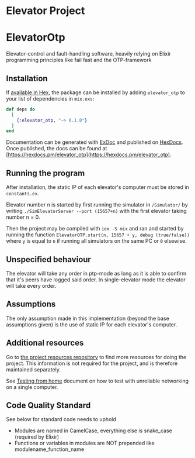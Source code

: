 Elevator Project
================

# ElevatorOtp

Elevator-control and fault-handling software, heavily relying on Elixir programming principles like fail fast and the OTP-framework


## Installation

If [available in Hex](https://hex.pm/docs/publish), the package can be installed
by adding `elevator_otp` to your list of dependencies in `mix.exs`:

```elixir
def deps do
  [
    {:elevator_otp, "~> 0.1.0"}
  ]
end
```

Documentation can be generated with [ExDoc](https://github.com/elixir-lang/ex_doc)
and published on [HexDocs](https://hexdocs.pm). Once published, the docs can
be found at [https://hexdocs.pm/elevator_otp](https://hexdocs.pm/elevator_otp).


## Running the program
After installation, the static IP of each elevator's computer must be stored in `constants.ex`.

Elevator number n is started by first running the simulator in `/Simulator/` by writing
`./SimElevatorServer --port (15657+n)`
with the first elevator taking number n = 0.

Then the project may be compiled with `iex -S mix` and ran and started by running the function `ElevatorOTP.start(n, 15657 + y, debug (true/false))`
where `y` is equal to `n` if running all simulators on the same PC or `0` elsewise.


Unspecified behaviour
---------------------

The elevator will take any order in ptp-mode as long as it is able to confirm that it's peers have logged said order. In single-elevator mode the elevator will take every order.

   
Assumptions
---------------------

The only assumption made in this implementation (beyond the base assumptions given) is the use of static IP for each elevator's computer.

   
Additional resources
--------------------

Go to [the project resources repository](https://github.com/TTK4145/Project-resources) to find more resources for doing the project. This information is not required for the project, and is therefore maintained separately.

See [Testing from home](/testing_from_home.md) document on how to test with unreliable networking on a single computer.


## Code Quality Standard
See below for standard code needs to uphold

- Modules are named in CamelCase, everything else is snake_case (required by Elixir)
- Functions or variables in modules are NOT prepended like modulename_function_name
